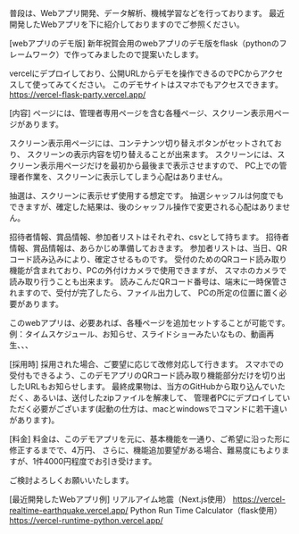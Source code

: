 
普段は、Webアプリ開発、データ解析、機械学習などを行っております。
最近開発したWebアプリを下に紹介しておりますのでご参照ください。

[webアプリのデモ版]
新年祝賀会用のwebアプリのデモ版をflask（pythonのフレームワーク）で作ってみましたので提案いたします。  

vercelにデプロイしており、公開URLからデモを操作できるのでPCからアクセスして使ってみてください。
このデモサイトはスマホでもアクセスできます。
https://vercel-flask-party.vercel.app/

[内容]
ページには、管理者専用ページを含む各種ページ、スクリーン表示用ページがあります。

スクリーン表示用ページには、コンテナンツ切り替えボタンがセットされており、
スクリーンの表示内容を切り替えることが出来ます。
スクリーンには、スクリーン表示用ページだけを最初から最後まで表示させますので、
PC上での管理者作業を、スクリーンに表示してしまう心配はありません。

抽選は、スクリーンに表示せず使用する想定です。
抽選シャッフルは何度でもできますが、確定した結果は、後のシャッフル操作で変更される心配はありません。

招待者情報、賞品情報、参加者リストはそれぞれ、csvとして持ちます。
招待者情報、賞品情報は、あらかじめ準備しておきます。
参加者リストは、当日、QRコード読み込みにより、確定させるものです。
受付のためのQRコード読み取り機能が含まれており、PCの外付けカメラで使用できますが、
スマホのカメラで読み取り行うことも出来ます。
読みこんだQRコード番号は、端末に一時保管されますので、受付が完了したら、ファイル出力して、
PCの所定の位置に置く必要があります。

このwebアプリは、必要あれば、各種ページを追加セットすることが可能です。
例：タイムスケジュール、お知らせ、スライドショーみたいなもの、動画再生、、、

[採用時]
採用された場合、ご要望に応じて改修対応して行きます。
スマホでの受付もできるよう、このデモアプリのQRコード読み取り機能部分だけを切り出したURLもお知らせします。
最終成果物は、当方のGitHubから取り込んでいただく、あるいは、送付したzipファイルを解凍して、
管理者PCにデプロイしていただく必要がございます(起動の仕方は、macとwindowsでコマンドに若干違いがあります)。

[料金]
料金は、このデモアプリを元に、基本機能を一通り、ご希望に沿った形に修正するまでで、4万円、
さらに、機能追加要望がある場合、難易度にもよりますが、1件4000円程度でお引き受けます。

ご検討よろしくお願いいたします。


[最近開発したWebアプリ例]
リアルアイム地震（Next.js使用）
https://vercel-realtime-earthquake.vercel.app/
Python Run Time Calculator（flask使用）
https://vercel-runtime-python.vercel.app/

